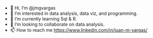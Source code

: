 - 👋 Hi, I’m @jmgvargas
- 👀 I’m interested in data analysis, data viz, and programming. 
- 🌱 I’m currently learning Sql & R. 
- 💞️ I’m looking to collaborate on data analysis. 
- 📫 How to reach me https://www.linkedin.com/in/juan-m-vargas/

<!---
jmgvargas/jmgvargas is a ✨ special ✨ repository because its `README.md` (this file) appears on your GitHub profile.
You can click the Preview link to take a look at your changes.
--->
